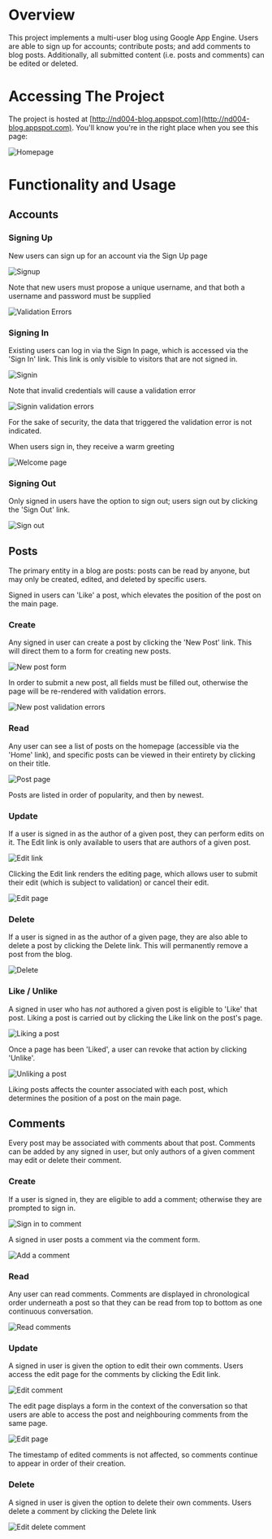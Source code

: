 # Overview
This project implements a multi-user blog using Google App Engine. Users are able to sign up for accounts; contribute posts; and add comments to blog posts. Additionally, all submitted content (i.e. posts and comments) can be edited or deleted.

# Accessing The Project

The project is hosted at [http://nd004-blog.appspot.com](http://nd004-blog.appspot.com). You'll know you're in the right place when you see this page:

![Homepage](screenshots/homepage.png)

# Functionality and Usage

## Accounts

### Signing Up

New users can sign up for an account via the Sign Up page

![Signup](screenshots/signup.png)

Note that new users must propose a unique username, and that both a username and password must be supplied

![Validation Errors](screenshots/signup-validation.png)

### Signing In

Existing users can log in via the Sign In page, which is accessed via the 'Sign In' link. This link is only visible to visitors that are not signed in.

![Signin](screenshots/signin.png)

Note that invalid credentials will cause a validation error

![Signin validation errors](screenshots/signin-validation.png)

For the sake of security, the data that triggered the validation error is not indicated.

When users sign in, they receive a warm greeting

![Welcome page](screenshots/welcome.png)

### Signing Out

Only signed in users have the option to sign out; users sign out by clicking the 'Sign Out' link.

![Sign out](screenshots/signout.png)

## Posts

The primary entity in a blog are posts: posts can be read by anyone, but may only be created, edited, and deleted by specific users.

Signed in users can 'Like' a post, which elevates the position of the post on the main page.

### Create

Any signed in user can create a post by clicking the 'New Post' link. This will direct them to a form for creating new posts.

![New post form](screenshots/new-post.png)

In order to submit a new post, all fields must be filled out, otherwise the page will be re-rendered with validation errors.

![New post validation errors](screenshots/new-post-validation.png)

### Read

Any user can see a list of posts on the homepage (accessible via the 'Home' link), and specific posts can be viewed in their entirety by clicking on their title.

![Post page](screenshots/post.png)

Posts are listed in order of popularity, and then by newest.

### Update

If a user is signed in as the author of a given post, they can perform edits on it. The Edit link is only available to users that are authors of a given post.

![Edit link](screenshots/edit-link.png)

Clicking the Edit link renders the editing page, which allows user to submit their edit (which is subject to validation) or cancel their edit.

![Edit page](screenshots/edit-page.png)

### Delete

If a user is signed in as the author of a given page, they are also able to delete a post by clicking the Delete link. This will permanently remove a post from the blog.

![Delete](screenshots/delete-post.png)

### Like / Unlike

A signed in user who has _not_ authored a given post is eligible to 'Like' that post. Liking a post is carried out by clicking the Like link on the post's page.

![Liking a post](screenshots/like.png)

Once a page has been 'Liked', a user can revoke that action by clicking 'Unlike'.

![Unliking a post](screenshots/unlike.png)

Liking posts affects the counter associated with each post, which determines the position of a post on the main page.

## Comments

Every post may be associated with comments about that post. Comments can be added by any signed in user, but only authors of a given comment may edit or delete their comment.

### Create

If a user is signed in, they are eligible to add a comment; otherwise they are prompted to sign in.

![Sign in to comment](screenshots/sign-in-to-comment.png)

A signed in user posts a comment via the comment form.

![Add a comment](screenshots/add-comment.png)

### Read

Any user can read comments. Comments are displayed in chronological order underneath a post so that they can be read from top to bottom as one continuous conversation.

![Read comments](screenshots/read-comments.png)

### Update

A signed in user is given the option to edit their own comments. Users access the edit page for the comments by clicking the Edit link.

![Edit comment](screenshots/edit-comment-link.png)

The edit page displays a form in the context of the conversation so that users are able to access the post and neighbouring comments from the same page.

![Edit page](screenshots/comment-edit-page.png)

The timestamp of edited comments is not affected, so comments continue to appear in order of their creation.

### Delete

A signed in user is given the option to delete their own comments. Users delete a comment by clicking the Delete link

![Edit delete comment](screenshots/delete-comment-link.png)